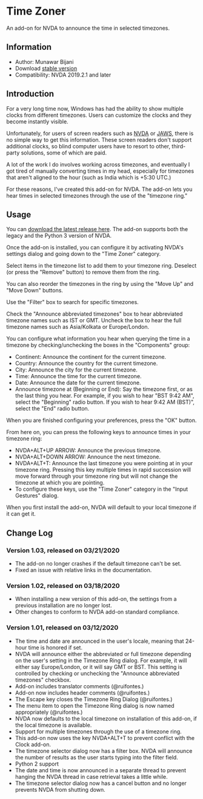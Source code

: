 # Time Zoner
An add-on for NVDA to announce the time in selected timezones.

## Information
* Author: Munawar Bijani
* Download [stable version][1]
* Compatibility: NVDA 2019.2.1 and later

## Introduction
For a very long time now, Windows has had the ability to show multiple clocks from different timezones. Users can customize the clocks and they become instantly visible.

Unfortunately, for users of screen readers such as [NVDA](https://www.nvaccess.org/) or [JAWS](http://www.freedomscientific.com), there is no simple way to get this information. These screen readers don't support additional clocks, so blind computer users have to resort to other, third-party solutions, some of which are paid.

A lot of the work I do involves working across timezones, and eventually I got tired of manually converting times in my head, especially for timezones that aren't aligned to the hour (such as India which is +5:30 UTC.)

For these reasons, I've created this add-on for NVDA. The add-on lets you hear times in selected timezones through the use of the "timezone ring."

## Usage
You can [download the latest release here][1]. The add-on supports both the legacy and the Python 3 version of NVDA.

Once the add-on is installed, you can configure it by activating NVDA's settings dialog and going down to the "Time Zoner" category.

Select items in the timezone list to add them to your timezone ring. Deselect (or press the "Remove" button)  to remove them from the ring.

You can also reorder the timezones in the ring by using the "Move Up" and "Move Down" buttons.

Use the "Filter" box to search for specific timezones.

Check the "Announce abbreviated timezones" box to hear abbreviated timezone names such as IST or GMT. Uncheck the box to hear the full timezone names such as Asia/Kolkata or Europe/London.

You can configure what information you hear when querying the time in a timezone by checking/unchecking the boxes in the "Components" group:

* Continent: Announce the continent for the current timezone.
* Country: Announce the country for the current timezone.
* City: Announce the city for the current timezone.
* Time: Announce the time for the current timezone.
* Date: Announce the date for the current timezone.
* Announce timezone at (Beginning or End): Say the timezone first, or as the last thing you hear. For example, if you wish to hear "BST 9:42 AM", select the "Beginning" radio button. If you wish to hear 9:42 AM (BST)", select the "End" radio button.

When you are finished configuring your preferences, press the "OK" button.

From here on, you can press the following keys to announce times in your timezone ring:

* NVDA+ALT+UP ARROW: Announce the previous timezone.
* NVDA+ALT+DOWN ARROW: Announce the next timezone.
* NVDA+ALT+T: Announce the last timezone you were pointing at in your timezone ring. Pressing this key multiple times in rapid succession will move forward through your timezone ring but will not change the timezone at which you are pointing.
* To configure these keys, use the "Time Zoner" category in the "Input Gestures" dialog.

When you first install the add-on, NVDA will default to your local timezone if it can get it.

## Change Log

### Version 1.03, released on 03/21/2020
- The add-on no longer crashes if the default timezone can't be set.
- Fixed an issue with relative links in the documentation.

### Version 1.02, released on 03/18/2020
- When installing a new version of this add-on, the settings from a previous installation are no longer lost.
- Other changes to conform to NVDA add-on standard compliance.

### Version 1.01, released on 03/12/2020
- The time and date are announced in the user's locale, meaning that 24-hour time is honored if set.
- NVDA will announce either the abbreviated or full timezone depending on the user's setting in the Timezone Ring dialog. For example, it will either say Europe/London, or it will say GMT or BST. This setting is controlled by checking or unchecking the "Announce abbreviated timezones" checkbox.
- Add-on includes translator comments (@ruifontes.)
- Add-on now includes header comments (@ruifontes.)
- The Escape key closes the Timezone Ring Dialog (@ruifontes.)
- The menu item to open the Timezone Ring dialog is now named appropriately (@ruifontes.)
- NVDA now defaults to the local timezone on installation of this add-on, if the local timezone is available.
- Support for multiple timezones through the use of a timezone ring.
- This add-on now uses the key NVDA+ALT+T to prevent conflict with the Clock add-on.
- The timezone selector dialog now has a filter box. NVDA will announce the number of results as the user starts typing into the filter field.
- Python 2 support
- The date and time is now announced in a separate thread to prevent hanging the NVDA thread in case retrieval takes a little while.
- The timezone selector dialog now has a cancel button and no longer prevents NVDA from shutting down.

[1]: https://github.com/munawarb/NVDA-Time-Zoner/releases/latest